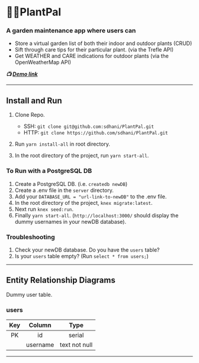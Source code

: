 # :seedling::sunflower:PlantPal

### A garden maintenance app where users can
- Store a virtual garden list of both their indoor and outdoor plants (CRUD)
- Sift through care tips for their particular plant. (via the Trefle API)
- Get WEATHER and CARE indications for outdoor plants (via the OpenWeatherMap API)

***:tv: [Demo link](https://plant-pals.herokuapp.com)***

--- 

## Install and Run

1. Clone Repo.
    - SSH: `git clone git@github.com:sdhani/PlantPal.git` 
    - HTTP: `git clone https://github.com/sdhani/PlantPal.git`

1. Run `yarn install-all` in root directory.
1. In the root directory of the project, run `yarn start-all`.

### To Run with a PostgreSQL DB

1. Create a PostgreSQL DB. (i.e. `createdb newDB`)
1. Create a .env file in the `server` directory.
1. Add your `DATABASE_URL = "url-link-to-newDB"` to the .env file.
1. In the root directory of the project,  `knex migrate:latest`.
1. Next run `knex seed:run`.
1. Finally `yarn start-all`. (`http://localhost:3000/` should display the dummy usernames in your newDB database).

### Troubleshooting

1. Check your newDB database. Do you have the `users` table?
1. Is your `users` table empty? (Run `select * from users;`)

---

## Entity Relationship Diagrams
Dummy user table.

### users
|    Key    |    Column     |    Type    |
|    :---:    |    :---:     |    :---:     |
| PK  | id | serial | 
|   | username | text not null |

---
